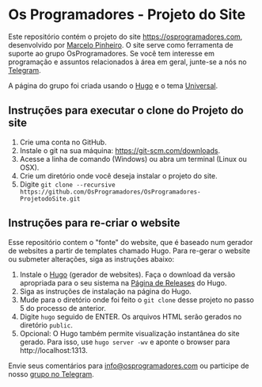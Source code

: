 ﻿# Os Programadores - Projeto do Site

Este repositório contém o projeto do site https://osprogramadores.com, desenvolvido por [Marcelo Pinheiro](https://twitter.com/mpinheir). O site serve como ferramenta de suporte ao grupo OsProgramadores.
Se você tem interesse em programação e assuntos relacionados à área em geral, junte-se a nós no [Telegram](https://t.me/osprogramadores).

A página do grupo foi criada usando o [Hugo](https://gohugo.io/) e o tema [Universal](http://themes.gohugo.io/theme/hugo-universal-theme/).

## Instruções para executar o clone do Projeto do site
  1. Crie uma conta no GitHub.
  2. Instale o git na sua máquina: https://git-scm.com/downloads.
  3. Acesse a linha de comando (Windows) ou abra um terminal (Linux ou OSX).
  4. Crie um diretório onde você deseja instalar o projeto do site.
  5. Digite `git clone --recursive https://github.com/OsProgramadores/OsProgramadores-ProjetodoSite.git`

## Instruções para re-criar o website

Esse repositório contem o "fonte" do website, que é baseado num gerador de websites a partir de templates chamado Hugo. Para re-gerar o website ou submeter alterações, siga as instruções abaixo:

  1. Instale o [Hugo](https://gohugo.io/) (gerador de websites). Faça o download da versão apropriada para o seu sistema na [Página de Releases](https://github.com/spf13/hugo/releases) do Hugo.
  2. Siga as instruções de instalação na página do Hugo.
  3. Mude para o diretório onde foi feito o `git clone` desse projeto no passo 5 do processo de anterior.
  4. Digite `hugo` seguido de ENTER. Os arquivos HTML serão gerados no diretório `public`.
  5. Opcional: O Hugo também permite visualização instantânea do site gerado. Para isso, use `hugo server -wv` e aponte o browser para http://localhost:1313.

Envie seus comentários para info@osprogramadores.com ou participe de nosso [grupo no Telegram](https://github.com/spf13/hugo/releases).
